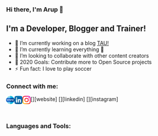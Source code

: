 ### Hi there, I'm Arup 👋

## I'm a Developer, Blogger and Trainer!
- 🔭 I’m currently working on a blog [TAU!](www.taublogg.blogspot.com)
- 🌱 I’m currently learning everything 🤣
- 👯 I’m looking to collaborate with other content creators
- 🥅 2020 Goals: Contribute more to Open Source projects
- ⚡ Fun fact: I love to play soccer

### Connect with me:


[<a href="www.taublogg.blogspot.com"><img align="left" alt="ArupDutta | TAU" width="22px" src="https://github.com/ArupDutta/ArupDutta/blob/master/www.svg" /></a>][website]
[<a href="https://www.linkedin.com/in/arup-dutta-8a35a2106/"><img align="left" alt="ArupDutta | LinkedIn" width="22px" src="https://github.com/ArupDutta/ArupDutta/blob/master/linkedin.svg" /></a>][linkedin]
[<a href="https://www.instagram.com/arupdut_ta/"><img align="left" alt="ArupDutta | Instagram" width="22px" src="https://github.com/ArupDutta/ArupDutta/blob/master/instagram-sketched.svg" /></a>][instagram]

<br />

### Languages and Tools:


<br />
<br />
